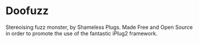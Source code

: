 # Doofuzz
Stereoising fuzz monster, by Shameless Plugs.
Made Free and Open Source in order to promote the use of the fantastic iPlug2 framework.
